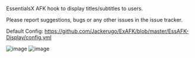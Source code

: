 EssentialsX AFK hook to display titles/subtitles to users.

Please report suggestions, bugs or any other issues in the issue tracker.

Default Config: https://github.com/Jackerugo/ExAFK/blob/master/EssAFK-Display/config.yml 

![image](https://github.com/Jackerugo/ExAFK/assets/37919015/11684f08-44eb-4638-9658-9daed2640472)
![image](https://github.com/Jackerugo/ExAFK/assets/37919015/7d8d2791-8235-40f2-84c4-db3e6603f9c9)
